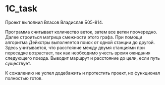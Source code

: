 # 1C_task

Проект выполнил Власов Владислав Б05-814.

Программа считывает количество веток, затем все ветки поочередно. Далее строиться матрица смежности этого графа. 
При помощи алгоритма Дейкстры выполняется поиск от одной станции до другой. Здесь учитывается, что расстояние между двумя станциями при пересадке возрастает, так как
необходимо учесть время ожидания следующего поезда. Выводит маршрут и расстояние до цели, если путь существует. 

К сожалению не успел додебажить и протестить проект, но функционал полностью готов. 
